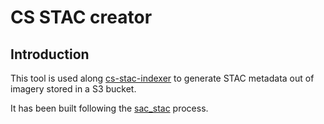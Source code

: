 # CS STAC creator

## Introduction

This tool is used along [cs-stac-indexer](https://github.com/SatelliteApplicationsCatapult/cs-stac-indexer) to generate
STAC metadata out of imagery stored in a S3 bucket.

It has been built following the [sac_stac](https://github.com/tjones1993/sac_stac) process.
